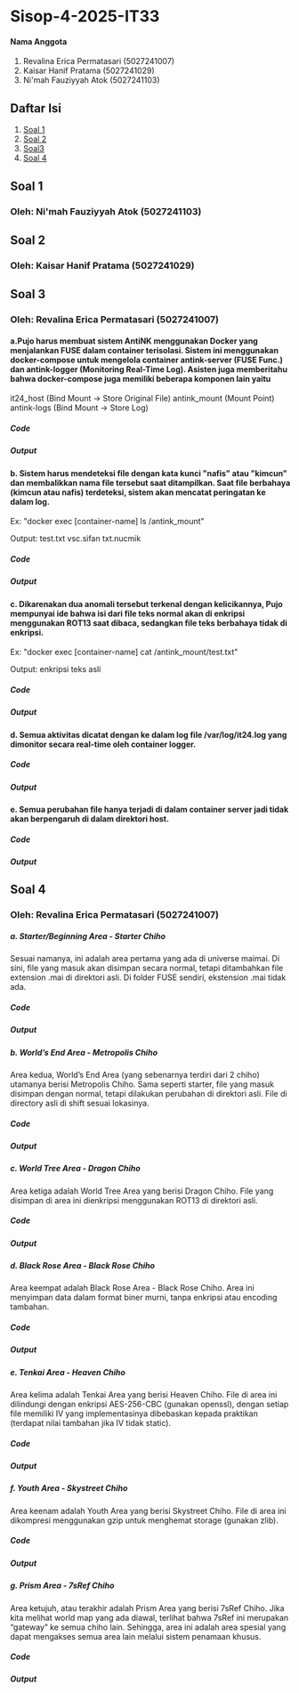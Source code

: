 # Sisop-4-2025-IT33

#### Nama Anggota
1. Revalina Erica Permatasari (5027241007)
2. Kaisar Hanif Pratama (5027241029)
3. Ni'mah Fauziyyah Atok (5027241103)

## Daftar Isi
1. [Soal 1](#soal-1)
2. [Soal 2](#soal-2)
3. [Soal3](#soal-3)
4. [Soal 4](#soal-4)

## Soal 1
### Oleh: Ni'mah Fauziyyah Atok (5027241103)

## Soal 2
### Oleh: Kaisar Hanif Pratama (5027241029)

## Soal 3
### Oleh: Revalina Erica Permatasari (5027241007)
#### a.Pujo harus membuat sistem AntiNK menggunakan Docker yang menjalankan FUSE dalam container terisolasi. Sistem ini menggunakan docker-compose untuk mengelola container antink-server (FUSE Func.) dan antink-logger (Monitoring Real-Time Log). Asisten juga memberitahu bahwa docker-compose juga memiliki beberapa komponen lain yaitu
it24_host (Bind Mount -> Store Original File)
antink_mount (Mount Point)
antink-logs (Bind Mount -> Store Log)
##### Code

##### Output

#### b. Sistem harus mendeteksi file dengan kata kunci "nafis" atau "kimcun" dan membalikkan nama file tersebut saat ditampilkan. Saat file berbahaya (kimcun atau nafis) terdeteksi, sistem akan mencatat peringatan ke dalam log.
Ex: "docker exec [container-name] ls /antink_mount" 

Output: 
test.txt  vsc.sifan  txt.nucmik
##### Code

##### Output

#### c. Dikarenakan dua anomali tersebut terkenal dengan kelicikannya, Pujo mempunyai ide bahwa isi dari file teks normal akan di enkripsi menggunakan ROT13 saat dibaca, sedangkan file teks berbahaya tidak di enkripsi. 
Ex: "docker exec [container-name] cat /antink_mount/test.txt" 

Output: 
enkripsi teks asli
##### Code

##### Output

#### d. Semua aktivitas dicatat dengan ke dalam log file /var/log/it24.log yang dimonitor secara real-time oleh container logger.
##### Code

##### Output

#### e. Semua perubahan file hanya terjadi di dalam container server jadi tidak akan berpengaruh di dalam direktori host. 
##### Code

##### Output

## Soal 4
### Oleh: Revalina Erica Permatasari (5027241007)
##### a. Starter/Beginning Area - Starter Chiho
Sesuai namanya, ini adalah area pertama yang ada di universe maimai. Di sini, file yang masuk akan disimpan secara normal, tetapi ditambahkan file extension .mai di direktori asli. Di folder FUSE sendiri, ekstension .mai tidak ada.
##### Code

##### Output

##### b. World’s End Area - Metropolis Chiho
Area kedua, World’s End Area (yang sebenarnya terdiri dari 2 chiho) utamanya berisi Metropolis Chiho. Sama seperti starter, file yang masuk disimpan dengan normal, tetapi dilakukan perubahan di direktori asli. File di directory asli di shift sesuai lokasinya.
##### Code

##### Output

##### c. World Tree Area - Dragon Chiho
Area ketiga adalah World Tree Area yang berisi Dragon Chiho. File yang disimpan di area ini dienkripsi menggunakan ROT13 di direktori asli.
##### Code

##### Output

##### d. Black Rose Area - Black Rose Chiho
Area keempat adalah Black Rose Area - Black Rose Chiho. Area ini menyimpan data dalam format biner murni, tanpa enkripsi atau encoding tambahan.
##### Code

##### Output

##### e. Tenkai Area - Heaven Chiho
Area kelima adalah Tenkai Area yang berisi Heaven Chiho. File di area ini dilindungi dengan enkripsi AES-256-CBC (gunakan openssl), dengan setiap file memiliki IV yang implementasinya dibebaskan kepada praktikan (terdapat nilai tambahan jika IV tidak static).
##### Code

##### Output

##### f. Youth Area - Skystreet Chiho
Area keenam adalah Youth Area yang berisi Skystreet Chiho. File di area ini dikompresi menggunakan gzip untuk menghemat storage (gunakan zlib).
##### Code

##### Output

##### g. Prism Area - 7sRef Chiho
Area ketujuh, atau terakhir adalah Prism Area yang berisi 7sRef Chiho. Jika kita melihat world map yang ada diawal, terlihat bahwa 7sRef ini merupakan “gateway” ke semua chiho lain. Sehingga, area ini adalah area spesial yang dapat mengakses semua area lain melalui sistem penamaan khusus.
##### Code

##### Output
